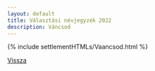 ```yaml
---
layout: default
title: Választási névjegyzék 2022
description: Váncsod
---
```


{% include settlementHTMLs/Vaancsod.html %}

[Vissza](./)